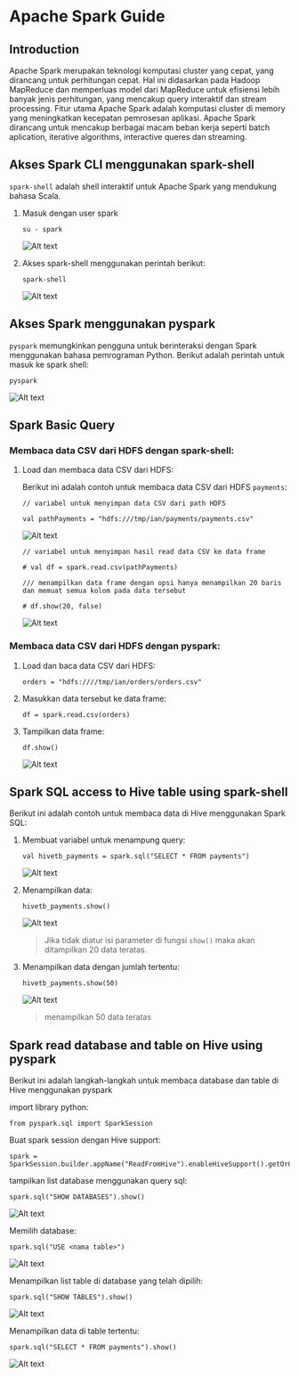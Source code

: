 # Apache Spark Guide

## Introduction

Apache Spark merupakan teknologi komputasi cluster yang cepat, yang dirancang untuk perhitungan cepat.
Hal ini didasarkan pada Hadoop MapReduce dan memperluas model dari MapReduce untuk efisiensi lebih banyak
jenis perhitungan, yang mencakup query interaktif dan stream processing. Fitur utama Apache Spark adalah
komputasi cluster di memory yang meningkatkan kecepatan pemrosesan aplikasi. Apache Spark dirancang untuk
mencakup berbagai macam beban kerja seperti batch aplication, iterative algorithms, interactive queres dan
streaming.

## Akses Spark CLI menggunakan spark-shell

`spark-shell` adalah shell interaktif untuk Apache Spark yang mendukung bahasa Scala.

1.  Masuk dengan user spark

    ```
    su - spark
    ```

    ![Alt text](image.png)

2.  Akses spark-shell menggunakan perintah berikut:

    ```
    spark-shell
    ```

    ![Alt text](image-2.png)

## Akses Spark menggunakan pyspark

`pyspark` memungkinkan pengguna untuk berinteraksi dengan Spark menggunakan bahasa pemrograman Python. Berikut adalah perintah untuk masuk ke spark shell:

```
pyspark
```

![Alt text](image-9.png)

## Spark Basic Query

### Membaca data CSV dari HDFS dengan spark-shell:

1. Load dan membaca data CSV dari HDFS:
   
   Berikut ini adalah contoh untuk membaca data CSV dari HDFS `payments`:

   ```
   // variabel untuk menyimpan data CSV dari path HDFS

   val pathPayments = "hdfs:///tmp/ian/payments/payments.csv"
   ```

   ![Alt text](image-3.png)

   ```
   // variabel untuk menyimpan hasil read data CSV ke data frame
   
   # val df = spark.read.csv(pathPayments)

   /// menampilkan data frame dengan opsi hanya menampilkan 20 baris dan memuat semua kolom pada data tersebut

   # df.show(20, false)
   ```

   ![Alt text](image-4.png)

### Membaca data CSV dari HDFS dengan pyspark:

1. Load dan baca data CSV dari HDFS:
   
   ```
   orders = "hdfs:////tmp/ian/orders/orders.csv"
   ```

2. Masukkan data tersebut ke data frame:
   
   ```
   df = spark.read.csv(orders)
   ```

3. Tampilkan data frame:
   
   ```
   df.show()
   ```

   ![Alt text](image-10.png)


## Spark SQL access to Hive table using spark-shell

Berikut ini adalah contoh untuk membaca data di Hive menggunakan Spark SQL:

1. Membuat variabel untuk menampung query:

   ```
   val hivetb_payments = spark.sql("SELECT * FROM payments")
   ```

   ![Alt text](image-5.png)

2. Menampilkan data:

   ```
   hivetb_payments.show()
   ```

   ![Alt text](image-6.png)
   > Jika tidak diatur isi parameter di fungsi `show()` maka akan ditampilkan 20 data teratas.

3. Menampilkan data dengan jumlah tertentu:

   ```
   hivetb_payments.show(50)
   ```

   ![Alt text](image-7.png)
   > menampilkan 50 data teratas

## Spark read database and table on Hive using pyspark

Berikut ini adalah langkah-langkah untuk membaca database dan table di Hive menggunakan pyspark

import library python:

```
from pyspark.sql import SparkSession
```

Buat spark session dengan Hive support:

```
spark = SparkSession.builder.appName("ReadFromHive").enableHiveSupport().getOrCreate()
```

tampilkan list database menggunakan query sql:

```
spark.sql("SHOW DATABASES").show()
```

![Alt text](image-11.png)

Memilih database:

```
spark.sql("USE <nama table>")
```

![Alt text](image-12.png)

Menampilkan list table di database yang telah dipilih:

```
spark.sql("SHOW TABLES").show()
```

![Alt text](image-13.png)

Menampilkan data di table tertentu:

```
spark.sql("SELECT * FROM payments").show()
```

![Alt text](image-14.png)